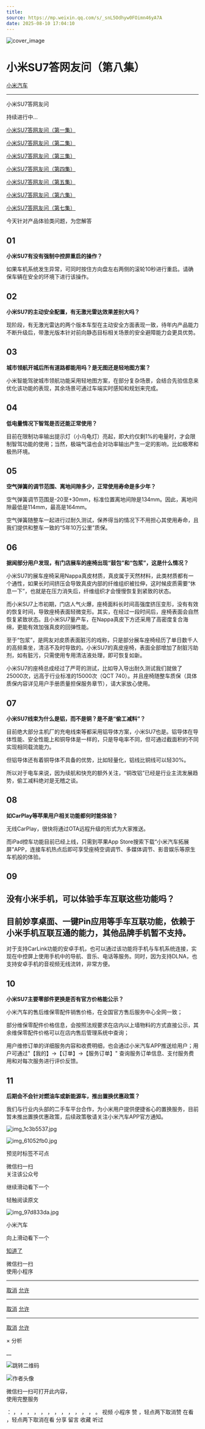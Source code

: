 ```yaml
---
title: 
source: https://mp.weixin.qq.com/s/_snL5Odhyw0FOimn46yA7A
date: 2025-08-10 17:04:10
---
```


![cover_image](images/img_6e163324.jpg)


#  小米SU7答网友问（第八集）


[ 小米汽车 ](<javascript:void\(0\);>)

______

小米SU7答网友问  

持续进行中...

[小米SU7答网友问（第一集）](<http://mp.weixin.qq.com/s?__biz=MzkyNzU3MDI3Nw==&mid=2247486958&idx=1&sn=fa1835ddd2eee3bdafefcad5b74d2d94&chksm=c2274de4f550c4f28c7b9e54f1a6a8bcacc3459e88bbe256c362a899a36ca32c80be4f87c45a&scene=21#wechat_redirect>)

[小米SU7答网友问（第二集）](<http://mp.weixin.qq.com/s?__biz=MzkyNzU3MDI3Nw==&mid=2247487024&idx=1&sn=0c7cfca4d7c560dedf8062fa3a7230e3&chksm=c2274e3af550c72cdf2c4b04f2e6f3f66f10eac3634f77346b68be322d895dfb1398978ccbcf&scene=21#wechat_redirect>)

[小米SU7答网友问（第三集）](<http://mp.weixin.qq.com/s?__biz=MzkyNzU3MDI3Nw==&mid=2247487063&idx=2&sn=a0651af985a684e2379d3805947abc23&chksm=c2274e5df550c74b86d3871da393feb8fcadab0dfcdc8e77c806309341c89f1b37396b0e6318&scene=21#wechat_redirect>)

[小米SU7答网友问（第四集）](<http://mp.weixin.qq.com/s?__biz=MzkyNzU3MDI3Nw==&mid=2247487079&idx=1&sn=9cf62cd9e760babefdd444d29ee00b68&chksm=c2274e6df550c77b506f07fb315efff406bc12a55eba23c69b349cba973f61811d88fd0ade33&scene=21#wechat_redirect>)

[小米SU7答网友问（第五集）](<http://mp.weixin.qq.com/s?__biz=MzkyNzU3MDI3Nw==&mid=2247487101&idx=1&sn=9e00cc3239d1e6d9cb373f2efad42e3c&chksm=c2274e77f550c76157349d363d8e0c17ceadab29fae7538c156149e37c9c89e7cc22644201b2&scene=21#wechat_redirect>)

[小米SU7答网友问（第六集）](<http://mp.weixin.qq.com/s?__biz=MzkyNzU3MDI3Nw==&mid=2247487835&idx=2&sn=30cf8170af01397c46dc34cf495f7c02&chksm=c2275151f550d847fcc5d8d333c20a5d27d60276888d7192f51064f53e6fa738e21bf375ef29&scene=21#wechat_redirect>)

[小米SU7答网友问（第七集）](<http://mp.weixin.qq.com/s?__biz=MzkyNzU3MDI3Nw==&mid=2247487849&idx=1&sn=45b7ceae12489188c167129f3fb8b1a6&chksm=c2275163f550d87500cbacfac5ee05ea1b5083b97beb0d16e375b98480c98c823fbfdcc4d45a&scene=21#wechat_redirect>)

今天针对产品体验类问题，为您解答

  


## **01**


**小米SU7有没有强制中控屏重启的操作？**

如果车机系统发生异常，可同时按住方向盘左右两侧的滚轮10秒进行重启。请确保车辆在安全的环境下进行该操作。

  


## **02**


**小米SU7的主动安全配置，有无激光雷达效果差别大吗？**

现阶段，有无激光雷达的两个版本车型在主动安全方面表现一致，待年内产品能力不断升级后，带激光版本针对前向静态目标相关场景的安全避障能力会更具优势。

  


## **03**


**城市领航开城后所有道路都能用吗？是无图还是轻地图方案？**

小米智能驾驶城市领航功能采用轻地图方案，在部分复杂场景，会结合先验信息来优化该功能的表现，其余场景可通过车端实时感知和规划来完成。

  


## **04**


**低电量情况下智驾是否还能正常使用？**

目前在限制功率输出提示灯（小乌龟灯）亮起，即大约仅剩1%的电量时，才会限制智驾功能的使用；当然，极端气温也会对功率输出产生一定的影响，比如极寒和极热环境。

  


## **05**


**空气弹簧的调节范围、离地间隙多少，正常使用寿命是多少年？**

空气弹簧调节范围是-20至+30mm，标准位置离地间隙是134mm。因此，离地间隙最低是114mm，最高是164mm。

空气弹簧随整车一起进行过耐久测试，保养得当的情况下不用担心其使用寿命，且我们提供和整车一致的“5年10万公里”质保。

  


## **06**


**据闻部分用户发现，有门店展车的座椅出现“鼓包”和“包浆”，这是什么情况？**

小米SU7的展车座椅采用Nappa真皮材质，真皮属于天然材料，此类材质都有一个通性，如果长时间挤压会导致真皮内部的纤维组织被拉伸，这时候皮质需要“休息一下”，也就是在压力消失后，纤维组织才会慢慢恢复到紧致的状态。

而小米SU7上市初期，门店人气火爆，座椅面料长时间高强度挤压变形，没有有效的恢复时间，导致座椅表面轻微变形。其实，在经过一段时间后，座椅表面会自然恢复紧致状态。且小米SU7量产车，在Nappa真皮下方还采用了高密度复合海绵，更能有效加强真皮的回弹性能。

至于“包浆”，是网友对皮质表面脏污的戏称，只是部分展车座椅经历了单日数千人的高频乘坐，清洁不及时导致的。小米SU7的真皮座椅，表面全部增加了耐脏污助剂，如有脏污，只需使用专用清洁液处理，即可恢复如新。

小米SU7的座椅总成经过了严苛的测试，比如导入导出耐久测试我们就做了25000次，远高于行业标准的15000次（QCT 740）。并且座椅随整车质保（具体质保内容详见用户手册质量担保服务章节），请大家放心使用。

  


## **07**


**小米SU7线束为什么是铝，而不是铜？是不是“偷工减料”？**

目前绝大部分主机厂的充电线束等都采用铝导体方案，小米SU7也是。铝导体在导体性能、安全性能上和铜导体是一样的，只是导电率不同，但可通过截面积的不同实现相同载流能力。

但铝导体还有着铜导体不具备的优势，比如轻量化，铝线比铜线可以轻30%。

所以对于电车来说，因为续航和快充的额外关注，“铜改铝”已经是行业主流发展趋势，偷工减料绝对是无稽之谈。

  


## **08**


**如CarPlay等苹果用户相关功能都何时能体验？**

无线CarPlay，很快将通过OTA远程升级的形式为大家推送。

而iPad控车功能目前已经上线，只需到苹果App Store搜索下载“小米汽车拓展屏”APP，连接车机热点后即可享受座椅空调调节、多媒体调节、影音娱乐等原生车机般的体验。

  


## **09**



## **没有小米手机，可以体验手车互联这些功能吗？**



##   

##  目前妙享桌面、一键Pin应用等手车互联功能，依赖于小米手机互联互通的能力，其他品牌手机暂不支持。  


对于支持CarLink功能的安卓手机，也可以通过该功能将手机与车机系统连接，实现在中控屏上使用手机中的导航、音乐、电话等服务。同时，因为支持DLNA，也支持安卓手机的音视频无线流转，非常方便。

  


## **10**


**小米SU7主要零部件更换是否有官方价格能公示？**

小米汽车的售后维保零配件销售价格，在全国官方售后服务中心全网一致；

部分维保零配件价格信息，会按照法规要求在店内以上墙物料的方式直接公示，其余维保零配件价格可以在店内售后管理系统中查询；

用户维修订单的详细服务内容和收费明细，也会通过小米汽车APP推送给用户；用户可通过"【我的】→【订单】→【服务订单】" 查询服务订单信息、支付服务费用和对每次服务进行评价反馈。

  


## **11**


**后期会不会针对燃油车或新能源车，推出置换优惠政策？**

我们与行业内头部的二手车平台合作，为小米用户提供便捷省心的置换服务，目前暂未推出置换优惠政策，后续政策敬请关注小米汽车APP官方通知。

  

  

![img_1c3b5537.jpg](images/img_1c3b5537.jpg)

![img_61052fb0.jpg](images/img_61052fb0.jpg)

[](<>)[](<>)

预览时标签不可点

微信扫一扫  
关注该公众号

继续滑动看下一个

轻触阅读原文

![img_97d833da.jpg](images/img_97d833da.jpg)

小米汽车 

向上滑动看下一个

[知道了](<javascript:;>)

微信扫一扫  
使用小程序

****

[取消](<javascript:void\(0\);>) [允许](<javascript:void\(0\);>)

****

[取消](<javascript:void\(0\);>) [允许](<javascript:void\(0\);>)

****

[取消](<javascript:void\(0\);>) [允许](<javascript:void\(0\);>)

× 分析

__

![跳转二维码]()

![作者头像](images/img_97d833da.jpg)

微信扫一扫可打开此内容，  
使用完整服务

： ， ， ， ， ， ， ， ， ， ， ， ， 。 视频 小程序 赞 ，轻点两下取消赞 在看 ，轻点两下取消在看 分享 留言 收藏 听过